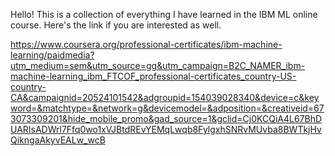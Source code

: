 Hello! This is a collection of everything I have learned in the IBM ML online course. Here's the link if you are interested as well.

https://www.coursera.org/professional-certificates/ibm-machine-learning/paidmedia?utm_medium=sem&utm_source=gg&utm_campaign=B2C_NAMER_ibm-machine-learning_ibm_FTCOF_professional-certificates_country-US-country-CA&campaignid=20524101542&adgroupid=154039028340&device=c&keyword=&matchtype=&network=g&devicemodel=&adposition=&creativeid=673073309201&hide_mobile_promo&gad_source=1&gclid=Cj0KCQiA4L67BhDUARIsADWrl7Ffq0wo1xVJBtdREvYEMqLwqb8FylgxhSNRvMUvba8BWTkjHvQikngaAkyvEALw_wcB
